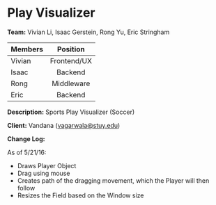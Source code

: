 # Play Visualizer

__Team:__ Vivian Li, Isaac Gerstein, Rong Yu, Eric Stringham

| Members       | Position      |
| ------------- |:-------------:|
| Vivian        | Frontend/UX   |
| Isaac         | Backend       |
| Rong          | Middleware    |
| Eric          | Backend       |

__Description:__ Sports Play Visualizer (Soccer)

__Client:__ Vandana (vagarwala@stuy.edu)


__Change Log:__

As of 5/21/16:
- Draws Player Object
- Drag using mouse
- Creates path of the dragging movement, which the Player will then follow
- Resizes the Field based on the Window size
